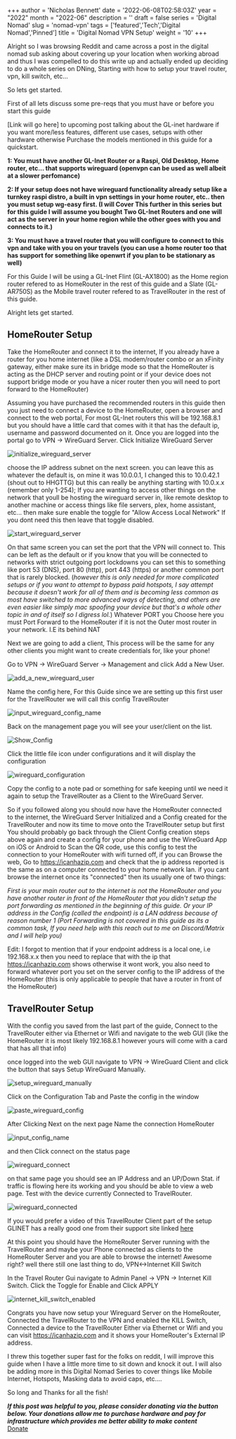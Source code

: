 +++
author = 'Nicholas Bennett'
date = '2022-06-08T02:58:03Z'
year = "2022"
month = "2022-06"
description = ''
draft = false
series = 'Digital Nomad'
slug = 'nomad-vpn'
tags = ['featured','Tech','Digital Nomad','Pinned']
title = 'Digital Nomad VPN Setup'
weight = '10'
+++

Alright so I was browsing Reddit and came across a post in the digital nomad sub asking about covering up your location when working abroad and thus I was compelled to do this write up and actually ended up deciding to do a whole series on DNing, Starting with how to setup your travel router, vpn, kill switch, etc... 

So lets get started. 

First of all lets discuss some pre-reqs that you must have or before you start this guide 

[Link will go here] to upcoming post talking about the GL-inet hardware if you want more/less features, different use cases, setups with other hardware otherwise Purchase the models mentioned in this guide for a quickstart.

**1: You must have another GL-Inet Router or a Raspi, Old Desktop, Home router, etc... that supports wireguard (openvpn can be used as well albeit at a slower perfomance)**

**2: If your setup does not have wireguard functionality already setup like a turnkey raspi distro, a built in vpn settings in your home router, etc.. then you must setup wg-easy first. (I will Cover This further in this series but for this guide I will assume you bought Two GL-Inet Routers and one will act as the server in your home region while the other goes with you and connects to it.)**

**3: You must have a travel router that you will configure to connect to this vpn and take with you on your travels (you can use a home router too that has support for something like openwrt if you plan to be stationary as well)**


For this Guide I will be using a GL-Inet Flint (GL-AX1800) as the Home region router refered to as HomeRouter in the rest of this guide and a Slate (GL-AR750S) as the Mobile travel router refered to as TravelRouter in the rest of this guide. 

Alright lets get started. 

## HomeRouter Setup

Take the HomeRouter and connect it to the internet, If you already have a router for you home internet (like a DSL modem/router combo or an xFinity gateway, either make sure its in bridge mode so that the HomeRouter is acting as the DHCP server and routing point or if your device does not support bridge mode or you have a nicer router then you will need to port forward to the HomeRouter)

Assuming you have purchased the recommended routers in this guide then you just need to connect a device to the HomeRouter, open a browser and connect to the web portal, For most GL-Inet routers this will be 192.168.8.1 but you should have a little card that comes with it that has the default ip, username and password documented on it. Once you are logged into the portal go to VPN -> WireGuard Server. Click Initialize WireGuard Server

![initialize_wireguard_server](initialize_wireguard_server.png)

choose the IP address subnet on the next screen. you can leave this as whatever the default is, on mine it was 10.0.0.1, I changed this to 10.0.42.1 (shout out to HHGTTG) but this can really be anything starting with 10.0.x.x (remember only 1-254); If you are wanting to access other things on the network that youll be hosting the wireguard server in, like remote desktop to another machine or access things like file servers, plex, home assistant, etc... then make sure enable the toggle for "Allow Access Local Network" If you dont need this then leave that toggle disabled. 

![start_wireguard_server](start_wireguard_server.png)

On that same screen you can set the port that the VPN will connect to. This can be left as the default or if you know that you will be connected to networks with strict outgoing port lockdowns you can set this to something like port 53 (DNS), port 80 (http), port 443 (https) or another common port that is rarely blocked. (*however this is only needed for more complicated setups or if you want to attempt to bypass paid hotspots, I say attempt because it doesn't work for all of them and is becoming less common as most have switched to more advanced ways of detecting, and others are even easier like simply mac spoofing your device but that's a whole other topic in and of itself so I digress lol.*) Whatever PORT you Choose here you must Port Forward to the HomeRouter if it is not the Outer most router in your network. I.E its behind NAT

Next we are going to add a client, This process will be the same for any other clients you might want to create credentials for, like your phone!

Go to VPN -> WireGuard Server -> Management and click Add a New User.

![add_a_new_wireguard_user](add_a_new_wireguard_user.png)



Name the config here, For this Guide since we are setting up this first user for the TravelRouter we will call this config TravelRouter

![input_wireguard_config_name](input_wireguard_config_name.png)



Back on the management page you will see your user/client on the list. 

![Show_Config](Show_Config.png)

Click the little file icon under configurations and it will display the configuration 

![wireguard_configuration](wireguard_configuration.png)

Copy the config to a note pad or something for safe keeping until we need it again to setup the TravelRouter as a Client to the WireGuard Server. 

So if you followed along you should now have the HomeRouter connected to the internet, the WireGuard Server Initialized and a Config created for the TravelRouter and now its time to move onto the TravelRouter setup but first You should probably go back through the Client Config creation steps above again and create a config for your phone and use the WireGuard App on iOS or Android to Scan the QR code, use this config to test the connection to your HomeRouter with wifi turned off, if you can Browse the web, Go to https://icanhazip.com and check that the ip address reported is the same as on a computer connected to your home network lan. if you cant browse the internet once its "connected" then its usually one of two things: 

*First is your main router out to the internet is not the HomeRouter and you have another router in front of the HomeRouter that you didn't setup the port forwarding as mentioned in the beginning of this guide. Or your IP address in the Config (called the endpoint) is a LAN address because of reason number 1 (Port Forwarding is not covered in this guide as its a common task, If you need help with this reach out to me on Discord/Matrix and I will help you)*

Edit: I forgot to mention that if your endpoint address is a local one, i.e 192.168.x.x then you need to replace that with the ip that https://icanhazip.com shows otherwise it wont work, you also need to forward whatever port you set on the server config to the IP address of the HomeRouter (this is only applicable to people that have a router in front of the HomeRouter)

## TravelRouter Setup

 With the config you saved from the last part of the guide, Connect to the TravelRouter either via Ethernet or Wifi and navigate to the web GUI (like the HomeRouter it is most likely 192.168.8.1 however yours will come with a card that has all that info)



once logged into the web GUI navigate to VPN -> WireGuard Client and click the button that says Setup WireGuard Manually.

![setup_wireguard_manually](setup_wireguard_manually.png)



Click on the Configuration Tab and Paste the config in the window

![paste_wireguard_config](paste_wireguard_config.png)

After Clicking Next on the next page Name the connection HomeRouter

![input_config_name](input_config_name.png)

and then Click connect on the status page

![wireguard_connect](wireguard_connect.png)

on that same page you should see an IP Address and an UP/Down Stat. if traffic is flowing here its working and you should be able to view a web page. Test with the device currently Connected to TravelRouter.

![wireguard_connected](wireguard_connected.png)

If you would prefer a video of this TravelRouter Client part of the setup GLINET has a really good one from their support site linked [here](https://youtu.be/oTrche1jprQ)

At this point you should have the HomeRouter Server running with the TravelRouter and maybe your Phone connected as clients to the HomeRouter Server and you are able to browse the internet! Awesome right? well there still one last thing to do, VPN<->Internet Kill Switch



In the Travel Router Gui navigate to Admin Panel -> VPN -> Internet Kill Switch. Click the Toggle for Enable and Click APPLY



![internet_kill_switch_enabled](internet_kill_switch_enabled.png)



Congrats you have now setup your Wireguard Server on the HomeRouter, Connected the TravelRouter to the VPN and enabled the KILL Switch, Connected a device to the TravelRouter Either via Ethernet or Wifi and you can visit https://icanhazip.com and it shows your HomeRouter's External IP address. 



I threw this together super fast for the folks on reddit, I will improve this guide when I have a little more time to sit down and knock it out. I will also be adding more in this Digital Nomad Series to cover things like Mobile Internet, Hotspots, Masking data to avoid caps, etc.... 


So long and Thanks for all the fish!

***If this post was helpful to you, please consider donating via the button below. Your donations allow me to purchase hardware and pay for infrastructure which provides me better ability to make content***
<br>
<a href="https://trolley.link/p/K34XGX" data-trolley="true" data-tpk="K34XGX">
    Donate
</a>

 <!-- You only need this once per page (but it won't do any harm) -->
 <script async src="https://widget.trolley.link/cart.js" type="text/javascript"></script>